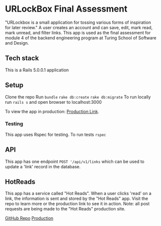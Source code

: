 # URLockBox Final Assessment

"URLockbox is a small application for tossing various forms of inspiration for later review."  A user creates an account and can save, edit, mark read, mark unread, and filter links. This app is used as the final assessment for module 4 of the backend engineering program at Turing School of Software and Design.

## Tech stack
 This is a Rails 5.0.0.1 application

## Setup
 Clone the repo
 Run `bundle`
 `rake db:create`
 `rake db:migrate`
 To run locally run `rails s` and open browser to localhost:3000

To view the app in production:
 [Production Link](https://mod-4-final-stephanie.herokuapp.com).

### Testing

This app uses Rspec for testing. To run tests `rspec`

## API

This app has one endpoint `POST '/api/v1/links` which can be used to update a 'link' record in the database.

## HotReads

This app has a service called "Hot Reads". When a user clicks 'read' on a link, the information is sent and stored by the "Hot Reads" app. Visit the repo to learn more or the production link to see it in action. Note: all post requests are being made to the "Hot Reads" production site.

[GitHub Repo](https://github.com/slague/hot_reads)
[Production](https://m4-hot-reads.herokuapp.com/)
